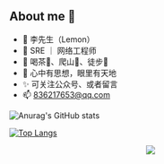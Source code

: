 About me 🍑
---

- 🔭  李先生（Lemon）
- 🌱  SRE ｜ 网络工程师
- 👯  喝茶🍵、爬山🧗、徒步🏃
- 💬  心中有思想，眼里有天地
- ✨  可关注公众号、或者留言
- 📫  836217653@qq.com



![Anurag's GitHub stats](https://github-readme-stats.vercel.app/api?username=Lemon-le&show_icons=true&theme=neon)

[![Top Langs](https://github-readme-stats.vercel.app/api/top-langs/?username=Lemon-le&layout=compact)](https://github.com/anuraghazra/github-readme-stats)

<div align="center"> <img src="https://github-profile-trophy.vercel.app/?username=Lemon-le" /> </div>


